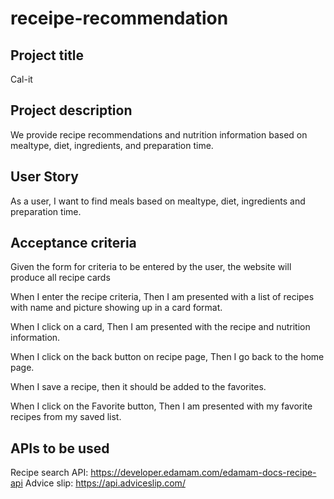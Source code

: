 # receipe-recommendation

## Project title
Cal-it

## Project description
We provide recipe recommendations and nutrition information based on mealtype, diet, ingredients, and preparation time.

## User Story
As a user, I want to find meals based on mealtype, diet, ingredients and preparation time.

## Acceptance criteria
Given the form for criteria to be entered by the user, the website will produce all recipe cards
 
When I enter the recipe criteria, 
Then I am presented with a list of recipes  with name and picture showing up in a card format.

When I click on a card,
Then I am presented with the recipe and nutrition information.

When I click on the back button on recipe page,
Then I go back to the home page.

When I save a recipe,
then it should be added to the favorites.

When I click on the Favorite button, 
Then I am presented with my favorite recipes from my saved list.


## APIs to be used
Recipe search API: https://developer.edamam.com/edamam-docs-recipe-api
Advice slip: https://api.adviceslip.com/
